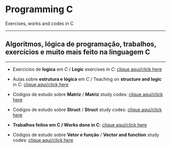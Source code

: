 # Programming C
  Exercises, works and codes in C
***
## Algoritmos, lógica de programação, trabalhos, exercícios e muito mais feito na linguagem C
***
+ Exercicios de **logica** em *C* / **Logic** exercises in *C*: [clique aqui/click here](https://github.com/LeonardoReisAmorim/Programming-C/tree/master/atividades%20resolvidas)

+ Aulas sobre **estrutura e lógica** em *C* / Teaching on **structure and logic** in *C*: [clique aqui/click here](https://github.com/LeonardoReisAmorim/Programming-C/tree/master/aulas%20programa%C3%A7%C3%A3o%20c) 

+ Códigos de estudo sobre **Matriz** / **Matriz** study codes: [clique aqui/click here](https://github.com/LeonardoReisAmorim/Programming-C/tree/master/matriz) 

+ Códigos de estudo sobre **Struct** / **Struct** study codes:  [clique aqui/click here](https://github.com/LeonardoReisAmorim/Programming-C/tree/master/struct)  

+ **Trabalhos feitos em C / Works done in C**: [clique aqui/click here](https://github.com/LeonardoReisAmorim/Programming-C/tree/master/trabalhos%20em%20c) 

+ Códigos de estudo sobre **Vetor e função** / **Vector and function** study codes: [clique aqui/click here](https://github.com/LeonardoReisAmorim/Programming-C/tree/master/vetor%20e%20funcao)  
